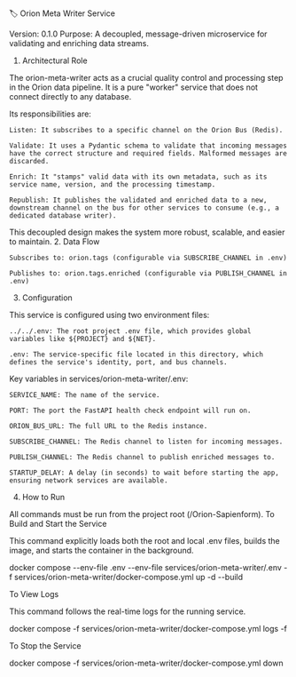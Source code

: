 🏷️ Orion Meta Writer Service

Version: 0.1.0
Purpose: A decoupled, message-driven microservice for validating and enriching data streams.
1. Architectural Role

The orion-meta-writer acts as a crucial quality control and processing step in the Orion data pipeline. It is a pure "worker" service that does not connect directly to any database.

Its responsibilities are:

    Listen: It subscribes to a specific channel on the Orion Bus (Redis).

    Validate: It uses a Pydantic schema to validate that incoming messages have the correct structure and required fields. Malformed messages are discarded.

    Enrich: It "stamps" valid data with its own metadata, such as its service name, version, and the processing timestamp.

    Republish: It publishes the validated and enriched data to a new, downstream channel on the bus for other services to consume (e.g., a dedicated database writer).

This decoupled design makes the system more robust, scalable, and easier to maintain.
2. Data Flow

    Subscribes to: orion.tags (configurable via SUBSCRIBE_CHANNEL in .env)

    Publishes to: orion.tags.enriched (configurable via PUBLISH_CHANNEL in .env)

3. Configuration

This service is configured using two environment files:

    ../../.env: The root project .env file, which provides global variables like ${PROJECT} and ${NET}.

    .env: The service-specific file located in this directory, which defines the service's identity, port, and bus channels.

Key variables in services/orion-meta-writer/.env:

    SERVICE_NAME: The name of the service.

    PORT: The port the FastAPI health check endpoint will run on.

    ORION_BUS_URL: The full URL to the Redis instance.

    SUBSCRIBE_CHANNEL: The Redis channel to listen for incoming messages.

    PUBLISH_CHANNEL: The Redis channel to publish enriched messages to.

    STARTUP_DELAY: A delay (in seconds) to wait before starting the app, ensuring network services are available.

4. How to Run

All commands must be run from the project root (/Orion-Sapienform).
To Build and Start the Service

This command explicitly loads both the root and local .env files, builds the image, and starts the container in the background.

docker compose --env-file .env --env-file services/orion-meta-writer/.env -f services/orion-meta-writer/docker-compose.yml up -d --build

To View Logs

This command follows the real-time logs for the running service.

docker compose -f services/orion-meta-writer/docker-compose.yml logs -f

To Stop the Service

docker compose -f services/orion-meta-writer/docker-compose.yml down

